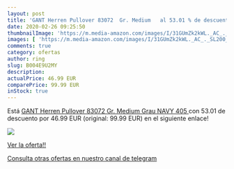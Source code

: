 ```yaml
---
layout: post
title: 'GANT Herren Pullover 83072  Gr. Medium   al 53.01 % de descuento'
date: 2020-02-26 09:25:50
thumbnailImage: 'https://m.media-amazon.com/images/I/31GUmZk2kWL._AC_._SL200_.jpg'
images: [ 'https://m.media-amazon.com/images/I/31GUmZk2kWL._AC_._SL200_.jpg' ]
comments: true
category: ofertas
author: ring
slug: B004E9U2MY
description:
actualPrice: 46.99 EUR
comparePrice: 99.99 EUR
inStock: true
---
```


Está [GANT Herren Pullover 83072  Gr. Medium  Grau  NAVY 405 ](https://www.amazon.com/dp/B004E9U2MY/?tag=redken08-20) con 53.01 de descuento por 46.99 EUR (original: 99.99 EUR) en el siguiente enlace!

[![](https://m.media-amazon.com/images/I/31GUmZk2kWL._AC_._SL200_.jpg)](https://www.amazon.com/dp/B004E9U2MY/?tag=redken08-20)

[Ver la oferta!!](https://www.amazon.com/dp/B004E9U2MY/?tag=redken08-20)

[Consulta otras ofertas en nuestro canal de telegram](https://t.me/s/ofertas25)
